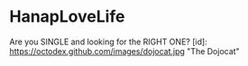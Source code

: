 # HanapLoveLife
Are you SINGLE and looking for the RIGHT ONE?
[id]: https://octodex.github.com/images/dojocat.jpg  "The Dojocat"
